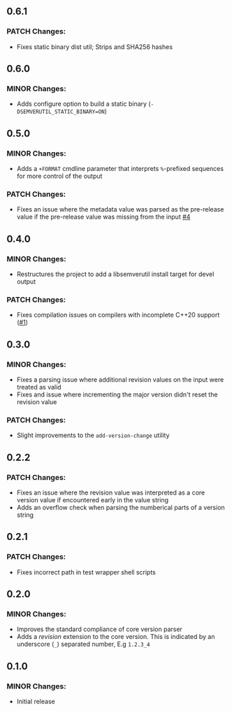 ## 0.6.1
### PATCH Changes:
- Fixes static binary dist util; Strips and SHA256 hashes

## 0.6.0
### MINOR Changes:
- Adds configure option to build a static binary (`-DSEMVERUTIL_STATIC_BINARY=ON`)

## 0.5.0
### MINOR Changes:
- Adds a `+FORMAT` cmdline parameter that interprets `%`-prefixed sequences for more control of the output

### PATCH Changes:
- Fixes an issue where the metadata value was parsed as the pre-release value if the pre-release value was missing from the input [#4](https://github.com/gmbeard/semverutil/issues/4)

## 0.4.0
### MINOR Changes:
- Restructures the project to add a libsemverutil install target for devel output

### PATCH Changes:
- Fixes compilation issues on compilers with incomplete C++20 support ([#1](https://github.com/gmbeard/semverutil/issues/1))

## 0.3.0
### MINOR Changes:
- Fixes a parsing issue where additional revision values on the input were treated as valid
- Fixes and issue where incrementing the major version didn't reset the revision value

### PATCH Changes:
- Slight improvements to the `add-version-change` utility

## 0.2.2
### PATCH Changes:
- Fixes an issue where the revision value was interpreted as a core version value if encountered early in the value string
- Adds an overflow check when parsing the numberical parts of a version string

## 0.2.1
### PATCH Changes:
- Fixes incorrect path in test wrapper shell scripts

## 0.2.0
### MINOR Changes:
- Improves the standard compliance of core version parser
- Adds a *revision* extension to the core version. This is indicated by an underscore (`_`) separated number, E.g `1.2.3_4`

## 0.1.0
### MINOR Changes:
- Initial release

